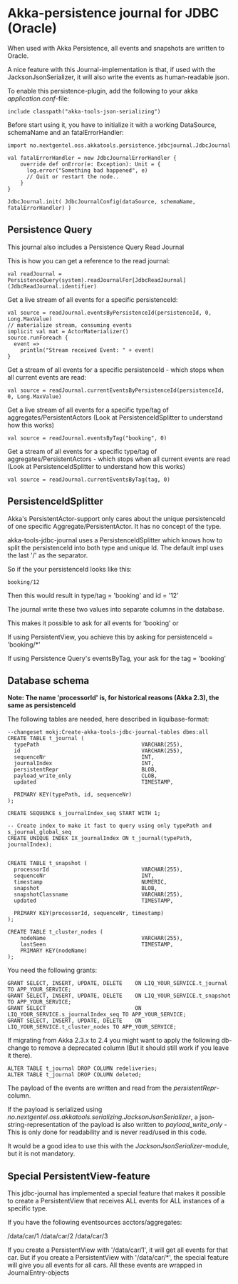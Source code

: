 Akka-persistence journal for JDBC (Oracle)
================================================

When used with Akka Persistence, all events and snapshots are written to Oracle.

A nice feature with this Journal-implementation is that, if used with the JacksonJsonSerializer, it will also write the events as human-readable json.
 
To enable this persistence-plugin, add the following to your akka *application.conf*-file:

    include classpath("akka-tools-json-serializing")

Before start using it, you have to initialize it with a working DataSource, schemaName and an fatalErrorHandler:

    import no.nextgentel.oss.akkatools.persistence.jdbcjournal.JdbcJournal
    
    val fatalErrorHandler = new JdbcJournalErrorHandler {
        override def onError(e: Exception): Unit = {
          log.error("Something bad happened", e)
          // Quit or restart the node..
        }
    }
    
    JdbcJournal.init( JdbcJournalConfig(dataSource, schemaName, fatalErrorHandler) )
    
Persistence Query
----------------------------
This journal also includes a Persistence Query Read Journal

This is how you can get a reference to the read journal:
    
    val readJournal = PersistenceQuery(system).readJournalFor[JdbcReadJournal](JdbcReadJournal.identifier)
    
Get a live stream of all events for a specific persistenceId:

    val source = readJournal.eventsByPersistenceId(persistenceId, 0, Long.MaxValue)
    // materialize stream, consuming events
    implicit val mat = ActorMaterializer()
    source.runForeach {
      event =>
        println("Stream received Event: " + event)
    }
    
    
Get a stream of all events for a specific persistenceId - which stops when all current events are read:

    val source = readJournal.currentEventsByPersistenceId(persistenceId, 0, Long.MaxValue)
    
Get a live stream of all events for a specific type/tag of aggregates/PersistentActors
(Look at PersistenceIdSplitter to understand how this works)

    val source = readJournal.eventsByTag("booking", 0)
    
Get a stream of all events for a specific type/tag of aggregates/PersistentActors - which stops when all current events are read
(Look at PersistenceIdSplitter to understand how this works) 

    val source = readJournal.currentEventsByTag(tag, 0)
       
       
PersistenceIdSplitter
------------------------

Akka's PersistentActor-support only cares about the unique persistenceId of one specific Aggregate/PersistentActor.
It has no concept of the type.

akka-tools-jdbc-journal uses a PersistenceIdSplitter which knows how to split the persistenceId into both
type and unique Id. The default impl uses the last '/' as the separator.

So if the your persistenceId looks like this:

    booking/12
    
Then this would result in type/tag = 'booking' and id = '12'

The journal write these two values into separate columns in the database.

This makes it possible to ask for all events for 'booking' or

If using PersistentView, you achieve this by asking for persistenceId = 'booking/*'

If using Persistence Query's eventsByTag, your ask for the tag = 'booking'



Database schema
-------------------------
 
**Note: The name 'processorId' is, for historical reasons (Akka 2.3), the same as persistenceId**
 
The following tables are needed, here described in liquibase-format:

    --changeset mokj:Create-akka-tools-jdbc-journal-tables dbms:all
    CREATE TABLE t_journal (
      typePath                                VARCHAR(255),
      id                                      VARCHAR(255),
      sequenceNr                              INT,
      journalIndex                            INT,
      persistentRepr                          BLOB,
      payload_write_only                      CLOB,
      updated                                 TIMESTAMP,
    
      PRIMARY KEY(typePath, id, sequenceNr)
    );
    
    CREATE SEQUENCE s_journalIndex_seq START WITH 1;
    
    -- Create index to make it fast to query using only typePath and s_journal_global_seq
    CREATE UNIQUE INDEX IX_journalIndex ON t_journal(typePath, journalIndex);

    
    CREATE TABLE t_snapshot (
      processorId                             VARCHAR(255),
      sequenceNr                              INT,
      timestamp                               NUMERIC,
      snapshot                                BLOB,
      snapshotClassname                       VARCHAR(255),
      updated                                 TIMESTAMP,
    
      PRIMARY KEY(processorId, sequenceNr, timestamp)
    );

    CREATE TABLE t_cluster_nodes (
        nodeName                              VARCHAR(255),
        lastSeen                              TIMESTAMP,
        PRIMARY KEY(nodeName)
    );
    
You need the following grants:
    
    GRANT SELECT, INSERT, UPDATE, DELETE    ON LIQ_YOUR_SERVICE.t_journal TO APP_YOUR_SERVICE;
    GRANT SELECT, INSERT, UPDATE, DELETE    ON LIQ_YOUR_SERVICE.t_snapshot TO APP_YOUR_SERVICE;
    GRANT SELECT                            ON LIQ_YOUR_SERVICE.s_journalIndex_seq TO APP_YOUR_SERVICE;
    GRANT SELECT, INSERT, UPDATE, DELETE    ON LIQ_YOUR_SERVICE.t_cluster_nodes TO APP_YOUR_SERVICE;


If migrating from Akka 2.3.x to 2.4 you might want to apply the following db-change to remove a deprecated column (But it should still work if you leave it there). 

    ALTER TABLE t_journal DROP COLUMN redeliveries;
    ALTER TABLE t_journal DROP COLUMN deleted;
    
The payload of the events are written and read from the *persistentRepr*-column.

If the payload is serialized using *no.nextgentel.oss.akkatools.serializing.JacksonJsonSerializer*,
a json-string-representation of the payload is also written to *payload_write_only* - This is only done
for readability and is never read/used in this code.


It would be a good idea to use this with the *JacksonJsonSerializer*-module, but it is not mandatory.

    

Special PersistentView-feature
--------------------------------

This jdbc-journal has implemented a special feature that makes it possible to create a PersistentView that receives
ALL events for ALL instances of a specific type.

If you have the following eventsources acctors/aggregates:
  
   /data/car/1
   /data/car/2
   /data/car/3
   

If you create a PersistentView with '/data/car/1', it will get all events for that car.
But if you create a PersistentView with '/data/car/*', the special feature will give you all events for all cars.
All these events are wrapped in JournalEntry-objects